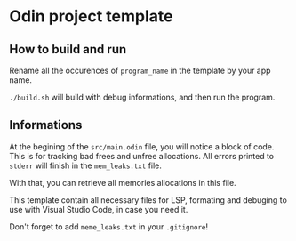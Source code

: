 # Odin project template

## How to build and run

Rename all the occurences of `program_name` in the template by your app name.

`./build.sh` will build with debug informations, and then run the program.

## Informations

At the begining of the `src/main.odin` file, you will notice a block of code. This is for tracking bad frees and unfree allocations. All errors printed to `stderr` will finish in the `mem_leaks.txt` file.

With that, you can retrieve all memories allocations in this file.

This template contain all necessary files for LSP, formating and debuging to use with Visual Studio Code, in case you need it.

Don't forget to add `meme_leaks.txt` in your `.gitignore`!